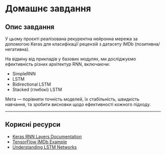 # Домашнє завдання

## Опис завдання

У цьому проєкті реалізована рекурентна нейронна мережа за допомогою Keras для класифікації рецензій з датасету IMDb (позитивна/негативна).

На відміну від прикладів у базових модулях, ми досліджуємо ефективність різних архітектур RNN, включаючи:

- SimpleRNN
- LSTM
- Bidirectional LSTM
- Stacked (глибокі) LSTM

Мета — порівняти точність моделей, їх стабільність, швидкість навчання, та зробити висновки щодо ефективності кожного підходу.

---

## Корисні ресурси

- [Keras RNN Layers Documentation](https://keras.io/api/layers/recurrent_layers/)
- [TensorFlow IMDb Example](https://www.tensorflow.org/tutorials/keras/text_classification_with_hub)
- [Understanding LSTM Networks](https://colah.github.io/posts/2015-08-Understanding-LSTMs/)

